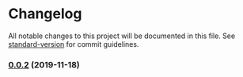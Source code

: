 # Changelog

All notable changes to this project will be documented in this file. See [standard-version](https://github.com/conventional-changelog/standard-version) for commit guidelines.

### [0.0.2](https://github.com/yelingfeng/eslint-config-ajtp/compare/v0.0.3...v0.0.2) (2019-11-18)
